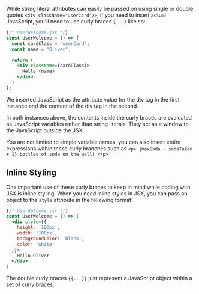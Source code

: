While string literal attributes can easily be passed on using single or double quotes `<div className="userCard"/>`, if you need to insert actual JavaScript, you'll need to use curly braces `{...}` like so:

```jsx
{/* UserWelcome.jsx */}
const UserWelcome = () => {
  const cardClass = "userCard";
  const name = "Oliver";

  return (
    <div className={cardClass}>
      Hello {name}
    </div>
  )
};
```

We inserted JavaScript as the attribute value for the div tag in the first instance and the content of the div tag in the second.

In both instances above, the contents inside the curly braces are evaluated as JavaScript variables rather than string literals. They act as a window to the JavaScript outside the JSX.

You are not limited to simple variable names, you can also insert entire expressions within those curly branches such as `<p> {maxSoda - sodaTaken + 1} bottles of soda on the wall! </p>`

## Inline Styling

One important use of these curly braces to keep in mind while coding with JSX is inline styling.
When you need inline styles in JSX, you can pass an object to the `style` attribute in the following format:

```jsx
{/* UserWelcome.jsx */}
const UserWelcome = () => (
  <div style={{
    height: '100px',
    width: '100px',
    backgroundColor: 'black',
    color: 'white'
  }}>
    Hello Oliver
  </div>
)
```

The double curly braces `{{...}}` just represent a JavaScript object within a set of curly braces.